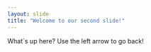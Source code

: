 ```yaml
---
layout: slide
title: "Welcome to our second slide!"
---
```

What`s up here?
Use the left arrow to go back!

